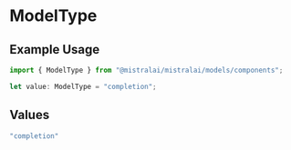 # ModelType

## Example Usage

```typescript
import { ModelType } from "@mistralai/mistralai/models/components";

let value: ModelType = "completion";
```

## Values

```typescript
"completion"
```